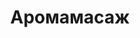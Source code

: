 ---
title: Аромамасаж
category: service
url: aroma-massage
image: ../images/night.jpg
text: It is a long established fact that a reader will be distracted by the readable content of a page when looking at its layout. The point of using Lorem Ipsum is that it has a more-or-less normal distribution of letters, as opposed to using 'Content here, content here', making it look like readable English.
---